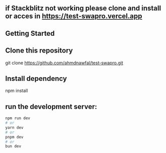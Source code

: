 ## if Stackblitz not working please clone and install or acces in https://test-swapro.vercel.app

## Getting Started

## Clone this repository

git clone https://github.com/ahmdnawfal/test-swapro.git

## Install dependency

npm install

## run the development server:

```bash
npm run dev
# or
yarn dev
# or
pnpm dev
# or
bun dev
```
